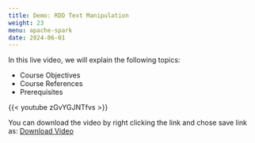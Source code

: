 ```yaml
---
title: Demo: RDD Text Manipulation
weight: 23
menu: apache-spark
date: 2024-06-01
---
```


In this live video, we will explain the following topics:
- Course Objectives
- Course References
- Prerequisites

{{< youtube zGvYGJNTfvs >}}

You can download the video by right clicking the link and chose save link as: [Download Video](https://garage-education.s3.amazonaws.com/spark-course/Ch.04-23-Demo-RDD-Text-Manipulation.mp4)
